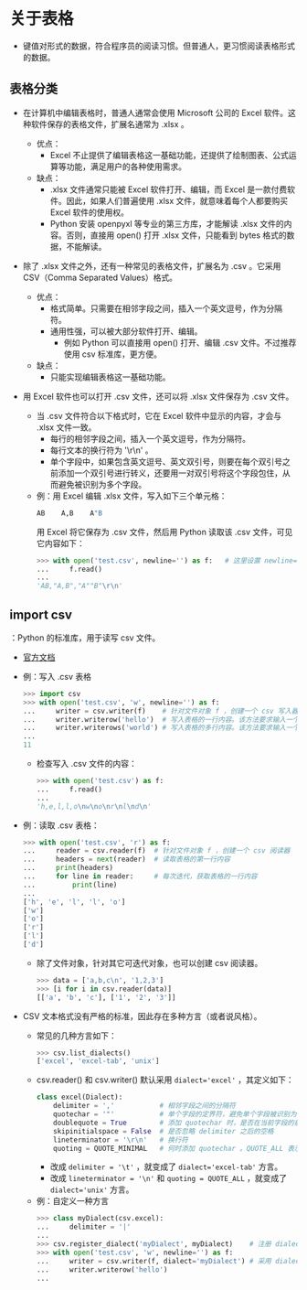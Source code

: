 # 关于表格

- 键值对形式的数据，符合程序员的阅读习惯。但普通人，更习惯阅读表格形式的数据。

## 表格分类

- 在计算机中编辑表格时，普通人通常会使用 Microsoft 公司的 Excel 软件。这种软件保存的表格文件，扩展名通常为 .xlsx 。
  - 优点：
    - Excel 不止提供了编辑表格这一基础功能，还提供了绘制图表、公式运算等功能，满足用户的各种使用需求。
  - 缺点：
    - .xlsx 文件通常只能被 Excel 软件打开、编辑，而 Excel 是一款付费软件。因此，如果人们普遍使用 .xlsx 文件，就意味着每个人都要购买 Excel 软件的使用权。
    - Python 安装 openpyxl 等专业的第三方库，才能解读 .xlsx 文件的内容。否则，直接用 open() 打开 .xlsx 文件，只能看到 bytes 格式的数据，不能解读。

- 除了 .xlsx 文件之外，还有一种常见的表格文件，扩展名为 .csv 。它采用 CSV（Comma Separated Values）格式。
  - 优点：
    - 格式简单。只需要在相邻字段之间，插入一个英文逗号，作为分隔符。
    - 通用性强，可以被大部分软件打开、编辑。
      - 例如 Python 可以直接用 open() 打开、编辑 .csv 文件。不过推荐使用 csv 标准库，更方便。
  - 缺点：
    - 只能实现编辑表格这一基础功能。

- 用 Excel 软件也可以打开 .csv 文件，还可以将 .xlsx 文件保存为 .csv 文件。
  - 当 .csv 文件符合以下格式时，它在 Excel 软件中显示的内容，才会与 .xlsx 文件一致。
    - 每行的相邻字段之间，插入一个英文逗号，作为分隔符。
    - 每行文本的换行符为 '\r\n' 。
    - 单个字段中，如果包含英文逗号、英文双引号，则要在每个双引号之前添加一个双引号进行转义，还要用一对双引号将这个字段包住，从而避免被识别为多个字段。
  - 例：用 Excel 编辑 .xlsx 文件，写入如下三个单元格：
    ```sh
    AB    A,B    A"B
    ```
    用 Excel 将它保存为 .csv 文件，然后用 Python 读取该 .csv 文件，可见它内容如下：
    ```py
    >>> with open('test.csv', newline='') as f:   # 这里设置 newline='' 是为了避免自动替换换行符，从而保留原始的换行符
    ...     f.read()
    ...
    'AB,"A,B","A""B"\r\n'
    ```

## import csv

：Python 的标准库，用于读写 csv 文件。
- [官方文档](https://docs.python.org/3/library/csv.html)

- 例：写入 .csv 表格
  ```py
  >>> import csv
  >>> with open('test.csv', 'w', newline='') as f:
  ...     writer = csv.writer(f)    # 针对文件对象 f ，创建一个 csv 写入器
  ...     writer.writerow('hello')  # 写入表格的一行内容。该方法要求输入一个可迭代对象，将其中每个元素写作一个字段
  ...     writer.writerows('world') # 写入表格的多行内容。该方法要求输入一个可迭代对象，对其中每个元素执行一次 writerow()
  ...
  11
  ```
  - 检查写入 .csv 文件的内容：
    ```py
    >>> with open('test.csv') as f:
    ...     f.read()
    ...
    'h,e,l,l,o\nw\no\nr\nl\nd\n'
    ```

- 例：读取 .csv 表格：
  ```py
  >>> with open('test.csv', 'r') as f:
  ...     reader = csv.reader(f)  # 针对文件对象 f ，创建一个 csv 阅读器
  ...     headers = next(reader)  # 读取表格的第一行内容
  ...     print(headers)
  ...     for line in reader:     # 每次迭代，获取表格的一行内容
  ...         print(line)
  ...
  ['h', 'e', 'l', 'l', 'o']
  ['w']
  ['o']
  ['r']
  ['l']
  ['d']
  ```
  - 除了文件对象，针对其它可迭代对象，也可以创建 csv 阅读器。
    ```py
    >>> data = ['a,b,c\n', '1,2,3']
    >>> [i for i in csv.reader(data)]
    [['a', 'b', 'c'], ['1', '2', '3']]
    ```

- CSV 文本格式没有严格的标准，因此存在多种方言（或者说风格）。
  - 常见的几种方言如下：
    ```py
    >>> csv.list_dialects()
    ['excel', 'excel-tab', 'unix']
    ```
  - csv.reader() 和 csv.writer() 默认采用 `dialect='excel'` ，其定义如下：
    ```py
    class excel(Dialect):
        delimiter = ','           # 相邻字段之间的分隔符
        quotechar = '"'           # 单个字段的定界符，避免单个字段被识别为多个字段
        doublequote = True        # 添加 quotechar 时，是否在当前字段的前后都加上 quotechar ，还是只在前面加上 quotechar
        skipinitialspace = False  # 是否忽略 delimiter 之后的空格
        lineterminator = '\r\n'   # 换行符
        quoting = QUOTE_MINIMAL   # 何时添加 quotechar 。QUOTE_ALL 表示总是添加。QUOTE_MINIMAL 表示尽量不添加，除非字段包含特殊字符
    ```
    - 改成 `delimiter = '\t'` ，就变成了 `dialect='excel-tab'` 方言。
    - 改成 `lineterminator = '\n'` 和 `quoting = QUOTE_ALL` ，就变成了 `dialect='unix'` 方言。
  - 例：自定义一种方言
    ```py
    >>> class myDialect(csv.excel):
    ...     delimiter = '|'
    ...
    >>> csv.register_dialect('myDialect', myDialect)    # 注册 dialect
    >>> with open('test.csv', 'w', newline='') as f:
    ...     writer = csv.writer(f, dialect='myDialect') # 采用 dialect
    ...     writer.writerow('hello')
    ...
    ```
